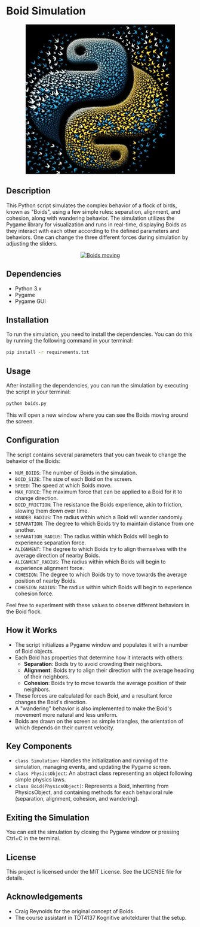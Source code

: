 # Boid Simulation 
<div align="center">
  <img src="boids.png" width="400" height="400">
</div>

## Description
This Python script simulates the complex behavior of a flock of birds, known as "Boids", using a few simple rules: separation, alignment, and cohesion, along with wandering behavior. The simulation utilizes the Pygame library for visualization and runs in real-time, displaying Boids as they interact with each other according to the defined parameters and behaviors.
One can change the three different forces during simulation by adjusting the sliders.
<div align="center">
  
[![Boids moving](https://i.gyazo.com/f37a7d8c3102542ca7804a0fe605fd69.gif)](https://gyazo.com/f37a7d8c3102542ca7804a0fe605fd69)
</div>

## Dependencies
- Python 3.x
- Pygame
- Pygame GUI

## Installation
To run the simulation, you need to install the dependencies. You can do this by running the following command in your terminal:
```bash
pip install -r requirements.txt
```

## Usage
After installing the dependencies, you can run the simulation by executing the script in your terminal:

```bash
python boids.py
```

This will open a new window where you can see the Boids moving around the screen.

## Configuration
The script contains several parameters that you can tweak to change the behavior of the Boids:

- `NUM_BOIDS`: The number of Boids in the simulation.
- `BOID_SIZE`: The size of each Boid on the screen.
- `SPEED`: The speed at which Boids move.
- `MAX_FORCE`: The maximum force that can be applied to a Boid for it to change direction.
- `BOID_FRICTION`: The resistance the Boids experience, akin to friction, slowing them down over time.
- `WANDER_RADIUS`: The radius within which a Boid will wander randomly.
- `SEPARATION`: The degree to which Boids try to maintain distance from one another.
- `SEPARATION_RADIUS`: The radius within which Boids will begin to experience separation force.
- `ALIGNMENT`: The degree to which Boids try to align themselves with the average direction of nearby Boids.
- `ALIGNMENT_RADIUS`: The radius within which Boids will begin to experience alignment force.
- `COHESION`: The degree to which Boids try to move towards the average position of nearby Boids.
- `COHESION_RADIUS`: The radius within which Boids will begin to experience cohesion force.

Feel free to experiment with these values to observe different behaviors in the Boid flock.

## How it Works
- The script initializes a Pygame window and populates it with a number of Boid objects.
- Each Boid has properties that determine how it interacts with others:
  - **Separation**: Boids try to avoid crowding their neighbors.
  - **Alignment**: Boids try to align their direction with the average heading of their neighbors.
  - **Cohesion**: Boids try to move towards the average position of their neighbors.
- These forces are calculated for each Boid, and a resultant force changes the Boid's direction.
- A "wandering" behavior is also implemented to make the Boid's movement more natural and less uniform.
- Boids are drawn on the screen as simple triangles, the orientation of which depends on their current velocity.

## Key Components
- `class Simulation`: Handles the initialization and running of the simulation, managing events, and updating the Pygame screen.
- `class PhysicsObject`: An abstract class representing an object following simple physics laws.
- `class Boid(PhysicsObject)`: Represents a Boid, inheriting from PhysicsObject, and containing methods for each behavioral rule (separation, alignment, cohesion, and wandering).

## Exiting the Simulation
You can exit the simulation by closing the Pygame window or pressing Ctrl+C in the terminal.

## License
This project is licensed under the MIT License. See the LICENSE file for details.

## Acknowledgements
- Craig Reynolds for the original concept of Boids.
- The course assistant in TDT4137 Kognitive arkitekturer that the setup.

